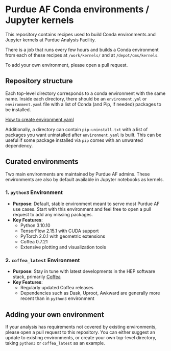 # Purdue AF Conda environments / Jupyter kernels

This repository contains recipes used to build Conda environments and Jupyter kernels at Purdue Analysis Facility.

There is a job that runs every few hours and builds a Conda environment from each of these recipes at `/work/kernels/` and at `/depot/cms/kernels`.

To add your own environment, please open a pull request.


## Repository structure

Each top-level directory corresponds to a conda environment with the same name.
Inside each directory, there should be an `environment.yml` or `environment.yaml` file
with a list of Conda (and Pip, if needed) packages to be installed.

[How to create environment.yaml](https://docs.conda.io/projects/conda/en/latest/user-guide/tasks/manage-environments.html#creating-an-environment-file-manually)

Additionally, a directory can contain `pip-uninstall.txt` with a list of packages you want uninstalled after `environment.yaml` is built. This can be useful if some package installed via `pip` comes with an unwanted dependency.


## Curated environments

Two main environments are maintained by Purdue AF admins. These environments are also by default available in Jupyter notebooks as kernels.

### 1. `python3` Environment
- **Purpose**: Default, stable environment meant to serve most Purdue AF use cases. Start with this environment and feel free to open a pull request to add any missing packages.
- **Key Features**:
  - Python 3.10.10
  - TensorFlow 2.15.1 with CUDA support
  - PyTorch 2.0.1 with geometric extensions
  - Coffea 0.7.21
  - Extensive plotting and visualization tools

### 2. `coffea_latest` Environment
- **Purpose**: Stay in tune with latest developments in the HEP software stack, primarily [Coffea](https://coffea-hep.readthedocs.io/en/latest/)
- **Key Features**:
  - Regularly updated Coffea releases
  - Dependencies such as Dask, Uproot, Awkward are generally more recent than in `python3` environment


## Adding your own environment

If your analysis has requirements not covered by existing environments, please open a pull request to this repository. You can either suggest an update to existing environments, or create your own top-level directory, taking `python3` or `coffea_latest` as an example.




